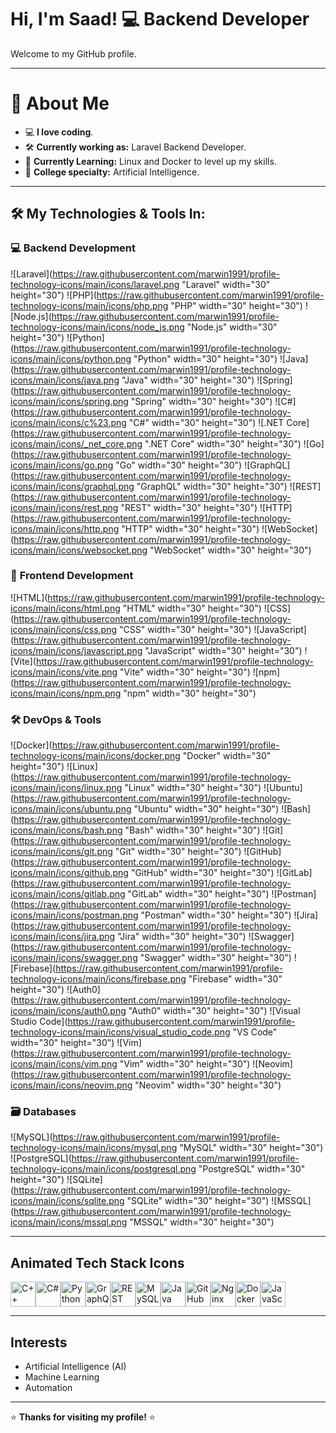 # Hi, I'm Saad! 💻 **Backend Developer**
Welcome to my GitHub profile.

---
# 🎨 **About Me**
- 💻 **I love coding**.
- 🛠️ **Currently working as:** Laravel Backend Developer.
- 🐧 **Currently Learning:** Linux and Docker to level up my skills.
- 🤖 **College specialty:** Artificial Intelligence.

---

## 🛠️ **My Technologies & Tools In:**

### 💻 **Backend Development**
![Laravel](https://raw.githubusercontent.com/marwin1991/profile-technology-icons/main/icons/laravel.png "Laravel" width="30" height="30")
![PHP](https://raw.githubusercontent.com/marwin1991/profile-technology-icons/main/icons/php.png "PHP" width="30" height="30")
![Node.js](https://raw.githubusercontent.com/marwin1991/profile-technology-icons/main/icons/node_js.png "Node.js" width="30" height="30")
![Python](https://raw.githubusercontent.com/marwin1991/profile-technology-icons/main/icons/python.png "Python" width="30" height="30")
![Java](https://raw.githubusercontent.com/marwin1991/profile-technology-icons/main/icons/java.png "Java" width="30" height="30")
![Spring](https://raw.githubusercontent.com/marwin1991/profile-technology-icons/main/icons/spring.png "Spring" width="30" height="30")
![C#](https://raw.githubusercontent.com/marwin1991/profile-technology-icons/main/icons/c%23.png "C#" width="30" height="30")
![.NET Core](https://raw.githubusercontent.com/marwin1991/profile-technology-icons/main/icons/_net_core.png ".NET Core" width="30" height="30")
![Go](https://raw.githubusercontent.com/marwin1991/profile-technology-icons/main/icons/go.png "Go" width="30" height="30")
![GraphQL](https://raw.githubusercontent.com/marwin1991/profile-technology-icons/main/icons/graphql.png "GraphQL" width="30" height="30")
![REST](https://raw.githubusercontent.com/marwin1991/profile-technology-icons/main/icons/rest.png "REST" width="30" height="30")
![HTTP](https://raw.githubusercontent.com/marwin1991/profile-technology-icons/main/icons/http.png "HTTP" width="30" height="30")
![WebSocket](https://raw.githubusercontent.com/marwin1991/profile-technology-icons/main/icons/websocket.png "WebSocket" width="30" height="30")

### 🎨 **Frontend Development**
![HTML](https://raw.githubusercontent.com/marwin1991/profile-technology-icons/main/icons/html.png "HTML" width="30" height="30")
![CSS](https://raw.githubusercontent.com/marwin1991/profile-technology-icons/main/icons/css.png "CSS" width="30" height="30")
![JavaScript](https://raw.githubusercontent.com/marwin1991/profile-technology-icons/main/icons/javascript.png "JavaScript" width="30" height="30")
![Vite](https://raw.githubusercontent.com/marwin1991/profile-technology-icons/main/icons/vite.png "Vite" width="30" height="30")
![npm](https://raw.githubusercontent.com/marwin1991/profile-technology-icons/main/icons/npm.png "npm" width="30" height="30")

### 🛠️ **DevOps & Tools**
![Docker](https://raw.githubusercontent.com/marwin1991/profile-technology-icons/main/icons/docker.png "Docker" width="30" height="30")
![Linux](https://raw.githubusercontent.com/marwin1991/profile-technology-icons/main/icons/linux.png "Linux" width="30" height="30")
![Ubuntu](https://raw.githubusercontent.com/marwin1991/profile-technology-icons/main/icons/ubuntu.png "Ubuntu" width="30" height="30")
![Bash](https://raw.githubusercontent.com/marwin1991/profile-technology-icons/main/icons/bash.png "Bash" width="30" height="30")
![Git](https://raw.githubusercontent.com/marwin1991/profile-technology-icons/main/icons/git.png "Git" width="30" height="30")
![GitHub](https://raw.githubusercontent.com/marwin1991/profile-technology-icons/main/icons/github.png "GitHub" width="30" height="30")
![GitLab](https://raw.githubusercontent.com/marwin1991/profile-technology-icons/main/icons/gitlab.png "GitLab" width="30" height="30")
![Postman](https://raw.githubusercontent.com/marwin1991/profile-technology-icons/main/icons/postman.png "Postman" width="30" height="30")
![Jira](https://raw.githubusercontent.com/marwin1991/profile-technology-icons/main/icons/jira.png "Jira" width="30" height="30")
![Swagger](https://raw.githubusercontent.com/marwin1991/profile-technology-icons/main/icons/swagger.png "Swagger" width="30" height="30")
![Firebase](https://raw.githubusercontent.com/marwin1991/profile-technology-icons/main/icons/firebase.png "Firebase" width="30" height="30")
![Auth0](https://raw.githubusercontent.com/marwin1991/profile-technology-icons/main/icons/auth0.png "Auth0" width="30" height="30")
![Visual Studio Code](https://raw.githubusercontent.com/marwin1991/profile-technology-icons/main/icons/visual_studio_code.png "VS Code" width="30" height="30")
![Vim](https://raw.githubusercontent.com/marwin1991/profile-technology-icons/main/icons/vim.png "Vim" width="30" height="30")
![Neovim](https://raw.githubusercontent.com/marwin1991/profile-technology-icons/main/icons/neovim.png "Neovim" width="30" height="30")

### 🗃️ **Databases**
![MySQL](https://raw.githubusercontent.com/marwin1991/profile-technology-icons/main/icons/mysql.png "MySQL" width="30" height="30")
![PostgreSQL](https://raw.githubusercontent.com/marwin1991/profile-technology-icons/main/icons/postgresql.png "PostgreSQL" width="30" height="30")
![SQLite](https://raw.githubusercontent.com/marwin1991/profile-technology-icons/main/icons/sqlite.png "SQLite" width="30" height="30")
![MSSQL](https://raw.githubusercontent.com/marwin1991/profile-technology-icons/main/icons/mssql.png "MSSQL" width="30" height="30")

---

## **Animated Tech Stack Icons**
<div style="display: flex; align-items: flex-start;">
  <img src="https://techstack-generator.vercel.app/cpp-icon.svg" alt="C++" width="40" height="40" />
  <img src="https://techstack-generator.vercel.app/csharp-icon.svg" alt="C#" width="40" height="40" />
  <img src="https://techstack-generator.vercel.app/python-icon.svg" alt="Python" width="40" height="40" />
  <img src="https://techstack-generator.vercel.app/graphql-icon.svg" alt="GraphQL" width="40" height="40" />
  <img src="https://techstack-generator.vercel.app/restapi-icon.svg" alt="REST API" width="40" height="40" />
  <img src="https://techstack-generator.vercel.app/mysql-icon.svg" alt="MySQL" width="40" height="40" />
  <img src="https://techstack-generator.vercel.app/java-icon.svg" alt="Java" width="40" height="40" />
  <img src="https://techstack-generator.vercel.app/github-icon.svg" alt="GitHub" width="40" height="40" />
  <img src="https://techstack-generator.vercel.app/nginx-icon.svg" alt="Nginx" width="40" height="40" />
  <img src="https://techstack-generator.vercel.app/docker-icon.svg" alt="Docker" width="40" height="40" />
  <img src="https://techstack-generator.vercel.app/js-icon.svg" alt="JavaScript" width="40" height="40" />
</div>

---

## **Interests**
- Artificial Intelligence (AI)
- Machine Learning
- Automation

---

⭐ **Thanks for visiting my profile!** ⭐
